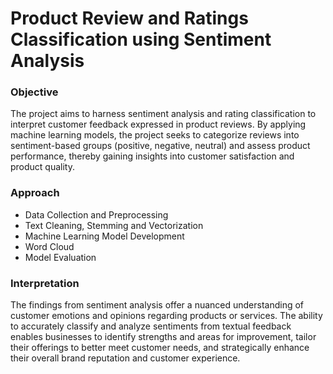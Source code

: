 # Product Review and Ratings Classification using Sentiment Analysis
### Objective
The project aims to harness sentiment analysis and rating classification to interpret customer feedback expressed in product reviews. By applying machine learning models, the project seeks to categorize reviews into sentiment-based groups (positive, negative, neutral) and assess product performance, thereby gaining insights into customer satisfaction and product quality.

### Approach
- Data Collection and Preprocessing
- Text Cleaning, Stemming and Vectorization
- Machine Learning Model Development
- Word Cloud
- Model Evaluation 

### Interpretation
The findings from sentiment analysis offer a nuanced understanding of customer emotions and opinions regarding products or services. The ability to accurately classify and analyze sentiments from textual feedback enables businesses to identify strengths and areas for improvement, tailor their offerings to better meet customer needs, and strategically enhance their overall brand reputation and customer experience.

